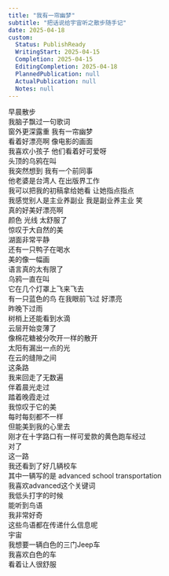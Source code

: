 ```yaml
---  
title: "我有一帘幽梦"  
subtitle: "把话说给宇宙听之散步随手记"  
date: 2025-04-18  
custom:  
  Status: PublishReady  
  WritingStart: 2025-04-15  
  Completion: 2025-04-15  
  EditingCompletion: 2025-04-18  
  PlannedPublication: null  
  ActualPublication: null  
  Notes: null  
---      
```

早晨散步    
我脑子飘过一句歌词    
窗外更深露重 我有一帘幽梦      
看着好漂亮啊 像电影的画面      
我喜欢小孩子 他们看着好可爱呀    
    头顶的乌鸦在叫      
我突然想到 我有一个前同事    
    他老婆是台湾人 在出版界工作    
   我可以把我的初稿拿给她看 让她指点指点      
我感觉别人是主业养副业 我是副业养主业 笑      
真的好美好漂亮啊    
    颜色 光线 太舒服了      
惊叹于大自然的美      
湖面非常平静    
    还有一只鸭子在喝水      
美的像一幅画    
    语言真的太有限了      
乌鸦一直在叫    
    它在几个灯罩上飞来飞去      
有一只蓝色的鸟 在我眼前飞过 好漂亮      
昨晚下过雨    
树梢上还能看到水滴      
云层开始变薄了    
像棉花糖被分吹开一样的散开      
太阳有漏出一点的光    
在云的缝隙之间      
这条路    
我来回走了无数遍    
伴着晨光走过    
踏着晚霞走过      
我惊叹于它的美      
每时每刻都不一样    
但能美到我的心里去      
刚才在十字路口有一样可爱款的黄色跑车经过    
对了    
这一路    
我还看到了好几辆校车    
其中一辆写的是 advanced school transportation    
我喜欢advanced这个关键词      
我低头打字的时候    
能听到鸟语      
我非常好奇    
这些鸟语都在传递什么信息呢      
宇宙    
我想要一辆白色的三门Jeep车    
我喜欢白色的车    
看着让人很舒服      
  